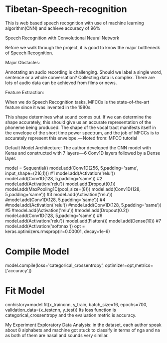 # Tibetan-Speech-recognition
This is web based speech recognition with use of machine learning algorithm(CNN) and achieve accuracy of 96%


Speech Recognition with Convolutional Neural Network


Before we walk through the project, it is good to know the major bottleneck of Speech  Recognition.

Major Obstacles:

Annotating an audio recording is challenging. Should we label a single word, sentence or a whole conversation?
Collecting data is complex. There are lots of audio data can be achieved from films or news. 





Feature Extraction:

When we do Speech Recognition tasks, MFCCs is the state-of-the-art feature since it was invented in the 1980s.

This shape determines what sound comes out. If we can determine the shape accurately, this should give us an accurate representation of the phoneme being produced. The shape of the vocal tract manifests itself in the envelope of the short time power spectrum, and the job of MFCCs is to accurately represent this envelope. — Noted from: MFCC tutorial



Default Model Architecture:
The author developed the CNN model with Keras and constructed with 7 layers — 6 Conv1D layers followed by a Dense layer.

model = Sequential()
model.add(Conv1D(256, 5,padding='same', input_shape=(216,1))) #1
model.add(Activation('relu'))
model.add(Conv1D(128, 5,padding='same')) #2
model.add(Activation('relu'))
model.add(Dropout(0.1))
model.add(MaxPooling1D(pool_size=(8)))
model.add(Conv1D(128, 5,padding='same')) #3
model.add(Activation('relu'))
#model.add(Conv1D(128, 5,padding='same')) #4
#model.add(Activation('relu'))
#model.add(Conv1D(128, 5,padding='same')) #5
#model.add(Activation('relu'))
#model.add(Dropout(0.2))
model.add(Conv1D(128, 5,padding='same')) #6
model.add(Activation('relu'))
model.add(Flatten())
model.add(Dense(10)) #7
model.add(Activation('softmax'))
opt = keras.optimizers.rmsprop(lr=0.00001, decay=1e-6)


# Compile Model
model.compile(loss='categorical_crossentropy', optimizer=opt,metrics=['accuracy'])

# Fit Model
cnnhistory=model.fit(x_traincnn, y_train, batch_size=16, epochs=700, validation_data=(x_testcnn, y_test))
Its loss function is categorical_crossentropy and the evaluation metric is accuracy.

My Experiment
Exploratory Data Analysis:
in the dataset, each author speak about 8 alphabets and machine got stuck to classify in terms of nga and na as both of them are nasal and sounds very similar.

